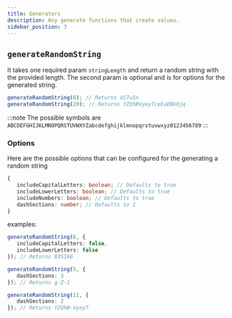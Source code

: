 ```yaml
---
title: Generators
description: Any generate functions that create values.
sidebar_position: 3
---
```


## `generateRandomString`

It takes one required param `stringLength` and return a random string with the provided length. The second param is optional and is for options for the generated string.

```ts
generateRandomString(6); // Returns d17uIn
generateRandomString(20); // Returns YZQhBVyeyTceEaEBk0jq
```

:::note
The possible symbols are `ABCDEFGHIJKLMNOPQRSTUVWXYZabcdefghijklmnopqrstuvwxyz0123456789`
:::

### Options

Here are the possible options that can be configured for the generating a random string

```ts
{
   includeCapitalLetters: boolean; // Defaults to true
   includeLowerLetters: boolean; // Defaults to true
   includeNumbers: boolean; // Defaults to true
   dashSections: number; // Defaults to 1
}
```

examples:

```ts
generateRandomString(6, {
   includeCapitalLetters: false,
   includeLowerLetters: false
}); // Returns 835166

generateRandomString(5, {
   dashSections: 3
}); // Returns g-Z-1

generateRandomString(11, {
   dashSections: 2
}); // Returns YZQhB-VyeyT
```
